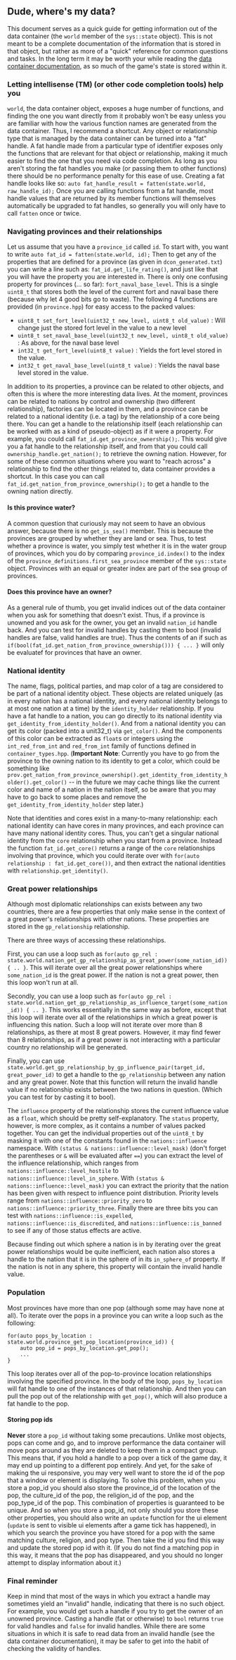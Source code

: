 ## Dude, where's my data?

This document serves as a quick guide for getting information out of the data container (the `world` member of the `sys::state` object). This is not meant to be a complete documentation of the information that is stored in that object, but rather as more of a "quick" reference for common questions and tasks. In the long term it may be worth your while reading the [data container documentation](https://github.com/schombert/DataContainer), as so much of the game's state is stored within it.

### Letting intellisense (TM) (or other code completion tools) help you

`world`, the data container object, exposes a huge number of functions, and finding the one you want directly from it probably won't be easy unless you are familiar with how the various function names are generated from the data container. Thus, I recommend a shortcut. Any object or relationship type that is managed by the data container can be turned into a "fat" handle. A fat handle made from a particular type of identifier exposes only the functions that are relevant for that object or relationship, making it much easier to find the one that you need via code completion. As long as you aren't storing the fat handles you make (or passing them to other functions) there should be no performance penalty for this ease of use. Creating a fat handle looks like so: `auto fat_handle_result = fatten(state.world, raw_handle_id);` Once you are calling functions from a fat handle, most handle values that are returned by its member functions will themselves automatically be upgraded to fat handles, so generally you will only have to call `fatten` once or twice.

### Navigating provinces and their relationships

Let us assume that you have a `province_id` called `id`. To start with, you want to write `auto fat_id = fatten(state.world, id);` Then to get any of the properties that are defined for a province (as given in `dcon_generated.txt`) you can write a line such as: `fat_id.get_life_rating()`, and just like that you will have the property you are interested in. There is only one confusing property for provinces (... so far): `fort_naval_base_level`. This is a single `uint8_t` that stores both the level of the current fort and naval base there (because why let 4 good bits go to waste). The following 4 functions are provided (in `province.hpp`) for easy access to the packed values:

- `uint8_t set_fort_level(uint32_t new_level, uint8_t old_value)` : Will change just the stored fort level in the value to a new level
- `uint8_t set_naval_base_level(uint32_t new_level, uint8_t old_value)` : As above, for the naval base level
- `int32_t get_fort_level(uint8_t value)` : Yields the fort level stored in the value.
- `int32_t get_naval_base_level(uint8_t value)` : Yields the naval base level stored in the value.

In addition to its properties, a province can be related to other objects, and often this is where the more interesting data lives. At the moment, provinces can be related to nations by control and ownership (two different relationship), factories can be located in them, and a province can be related to a national identity (i.e. a tag) by the relationship of a core being there. You can get a handle to the relationship itself (each relationship can be worked with as a kind of pseudo-object) as if it were a property. For example, you could call `fat_id.get_province_ownership();`. This would give you a fat handle to the relationship itself, and from that you could call `ownership_handle.get_nation();` to retrieve the owning nation. However, for some of these common situations where you want to "reach across" a relationship to find the other things related to, data container provides a shortcut. In this case you can call `fat_id.get_nation_from_province_ownership();` to get a handle to the owning nation directly.

#### Is this province water?

A common question that curiously may not seem to have an obvious answer, because there is no `get_is_sea()` member. This is because the provinces are grouped by whether they are land or sea. Thus, to test whether a province is water, you simply test whether it is in the water group of provinces, which you do by comparing `province_id.index()` to the index of the `province_definitions.first_sea_province` member of the `sys::state` object. Provinces with an equal or greater index are part of the sea group of provinces.

#### Does this province have an owner?

As a general rule of thumb, you get invalid indices out of the data container when you ask for something that doesn't exist. Thus, if a province is unowned and you ask for the owner, you get an invalid `nation_id` handle back. And you can test for invalid handles by casting them to bool (invalid handles are false, valid handles are true). Thus the contents of an if such as `if(bool(fat_id.get_nation_from_province_ownership())) { ... }` will only be evaluatef for provinces that have an owner.

### National identity

The name, flags, political parties, and map color of a tag are considered to be part of a national identity object. These objects are related uniquely (as in every nation has a national identity, and every national identity belongs to at most one nation at a time) by the `identity_holder` relationship. If you have a fat handle to a nation, you can go directly to its national identity via `get_identity_from_identity_holder()`. And from a national identity you can get its color (packed into a unit32_t) via `get_color()`. And the components of this color can be extracted as `float`s or integers using the `int_red_from_int` and `red_from_int` family of functions defined in `container_types.hpp`. (**Important Note**: Currently you have to go from the province to the owning nation to its identity to get a color, which could be something like `prov.get_nation_from_province_ownership().get_identity_from_identity_holder().get_color()` -- in the future we may cache things like the current color and name of a nation in the nation itself, so be aware that you may have to go back to some places and remove the `get_identity_from_identity_holder` step later.)

Note that identities and cores exist in a many-to-many relationship: each national identity can have cores in many provinces, and each province can have many national identity cores. Thus, you can't get a singular national identity from the `core` relationship when you start from a province. Instead the function `fat_id.get_core()` returns a range of the `core` relationships involving that province, which you could iterate over with `for(auto relationship : fat_id.get_core())`, and then extract the national identities with `relationship.get_identity()`.

### Great power relationships

Although most diplomatic relationships can exists between any two countries, there are a few properties that only make sense in the context of a great power's relationships with other nations. These properties are stored in the `gp_relationship` relationship.

There are three ways of accessing these relationships.

First, you can use a loop such as `for(auto gp_rel : state.world.nation_get_gp_relationship_as_great_power(some_nation_id)) { .. }`. This will iterate over all the great power relationships where `some_nation_id` is the great power. If the nation is not a great power, then this loop won't run at all.

Secondly, you can use a loop such as `for(auto gp_rel : state.world.nation_get_gp_relationship_as_influence_target(some_nation_id)) { .. }`. This works essentially in the same way as before, except that this loop will iterate over all of the relationships in which a great power is influencing this nation. Such a loop will not iterate over more than 8 relationships, as there at most 8 great powers. However, it may find fewer than 8 relationships, as if a great power is not interacting with a particular country no relationship will be generated.

Finally, you can use `state.world.get_gp_relationship_by_gp_influence_pair(target_id, great_power_id)` to get a handle to the `gp_relationship` between any nation and any great power. Note that this function will return the invalid handle value if no relationship exists between the two nations in question. (Which you can test for by casting it to bool).

The `influence` property of the relationship stores the current influence value as a `float`, which should be pretty self-explanatory. The `status` property, however, is more complex, as it contains a number of values packed together. You can get the individual properties out of the `uint8_t` by masking it with one of the constants found in the `nations::influence` namespace. With `(status & nations::influence::level_mask)` (don't forget the parentheses or `&` will be evaluated after `==`) you can extract the level of the influence relationship, which ranges from `nations::influence::level_hostile` to `nations::influence::level_in_sphere`. With `(status & nations::influence::level_mask)` you can extract the priority that the nation has been given with respect to influence point distribution. Priority levels range from `nations::influence::priority_zero` to `nations::influence::priority_three`. Finally there are three bits you can test with `nations::influence::is_expelled`, `nations::influence::is_discredited`, and `nations::influence::is_banned` to see if any of those status effects are active.

Because finding out which sphere a nation is in by iterating over the great power relationships would be quite inefficient, each nation also stores a handle to the nation that it is in the sphere of in its `in_sphere_of` property. If the nation is not in any sphere, this property will contain the invalid handle value.

### Population

Most provinces have more than one pop (although some may have none at all). To iterate over the pops in a province you can write a loop such as the following:
```
for(auto pops_by_location : state.world.province_get_pop_location(province_id)) {
	auto pop_id = pops_by_location.get_pop();
	...
}
```
This loop iterates over all of the pop-to-province location relationships involving the specified province. In the body of the loop, `pops_by_location` will fat handle to one of the instances of that relationship. And then you can pull the pop out of the relationship with `get_pop()`, which will also produce a fat handle to the pop.

#### Storing pop ids

**Never** store a `pop_id` without taking some precautions. Unlike most objects, pops can come and go, and to improve performance the data container will move pops around as they are deleted to keep them in a compact group. This means that, if you hold a handle to a pop over a tick of the game day, it may end up pointing to a different pop entirely. And yet, for the sake of making the ui responsive, you may very well want to store the id of the pop that a window or element is displaying. To solve this problem, when you store a pop_id you should also store the province_id of the location of the pop, the culture_id of the pop, the religion_id of the pop, and the pop_type_id of the pop. This combination of properties is guaranteed to be unique. And so when you store a pop_id, not only should you store these other properties, you should also write an `update` function for the ui element (`update` is sent to visible ui elements after a game tick has happened), in which you search the province you have stored for a pop with the same matching culture, religion, and pop type. Then take the id you find this way and update the stored pop id with it. (If you do not find a matching pop in this way, it means that the pop has disappeared, and you should no longer attempt to display information about it.)

### Final reminder

Keep in mind that most of the ways in which you extract a handle may sometimes yield an "invalid" handle, indicating that there is no such object. For example, you would get such a handle if you try to get the owner of an unowned province. Casting a handle (fat or otherwise) to `bool` returns `true` for valid handles and `false` for invalid handles. While there are some situations in which it is safe to read data from an invalid handle (see the data container documentation), it may be safer to get into the habit of checking the validity of handles.

